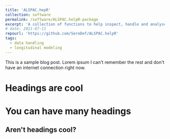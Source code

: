 ```yaml
---
title: 'ALSPAC.hepR'
collection: software
permalink: /software/ALSPAC.helpR-package
excerpt: 'A collection of functions to help inspect, handle and analyse ALSPAC datasets.'
# date: 2021-07-11
repourl: 'https://github.com/SereDef/ALSPAC.helpR'
tags:
  - data handling
  - longitudinal modeling
---
```


This is a sample blog post. Lorem ipsum I can't remember the rest and don't have an internet connection right now.

Headings are cool
======

You can have many headings
======

Aren't headings cool?
------